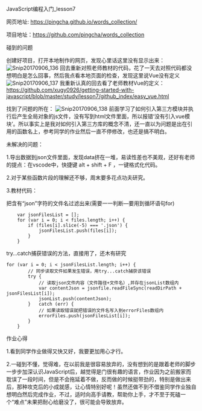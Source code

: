 JavaScript编程入门_lesson7

网页地址: https://pingcha.github.io/words_collection/

项目地址：https://github.com/pingcha/words_collection

碰到的问题

创建好项目，打开本地制作的网页，发现心里话这里没有显示出来：
![Snip20170906_136](/Users/chenxiaoqing/Desktop/Snip20170906_136.png)
回去重新对照老师教材的代码，花了一天去对照代码都没想明白是怎么回事，然后我点看本地页面的检查，发现这里说Vue没有定义
![Snip20170906_137](/Users/chenxiaoqing/Desktop/Snip20170906_137.png)
我重新认真的回去看了老师教材Vue的定义：https://github.com/xugy0926/getting-started-with-javascript/blob/master/study/lesson7/github_index/easy_vue.html

找到了问题的所在：
![Snip20170906_138](/Users/chenxiaoqing/Desktop/Snip20170906_138.png)
前面学习了如何引入第三方模块并执行后产生全局对象的js文件，没有写到html文件里面，所以报错‘没有引入vue模块’。所以事实上是我对如何引入第三方库的概念不清，还一直以为问题是出在引用的函数名上，参考同学的作业然后一直不停修改，也还是搞不明白。

未解决的问题：

1.导出数据到json文件里面，发现data挤在一堆，易读性差也不美观，还好有老师的提点：在vscode中，快捷键 alt + shift + F ，一键格式化代码。

2.对于某些函数片段的理解还不够，周末要多花点功夫研究。

3.教材代码：

把含有“json”字符的文件名过滤出来(需要一一判断—要用到循环语句for)

        var jsonFilesList = [];
        for (var i = 0; i < files.length; i++) {
            if (files[i].slice(-5) === '.json') {
                jsonFilesList.push(files[i]);
            }
        }

try…catch捕获错误的方法，直接用了，还木有研究

    for (var i = 0; i < jsonFilesList.length; i++) {
            // 同步读取文件如果发生错误，用try...catch捕获该错误
            try {
                // 读取json文件内容（文件路径+文件名）,并存在jsonList数组内
                var contentJson = jsonfile.readFileSync(readDirPath + jsonFilesList[i]);
                jsonList.push(contentJson);
            }   catch (err) {
                // 如果读取错误就把错误的文件名写入到errorFiles数组内
                errorFiles.push(jsonFilesList[i]);
            }
        }

作业心得

1.看到同学作业做得又快又好，我要更加用心才行。

2.一碰到不懂，觉得难，在以前我是很容易放弃的，没有想到的是跟着老师的脚步一步步加深认识JavaScript后，越觉得是门很有趣的语言，作业因为之前搬家而耽误了一段时间，但是不会拖延着不做，反而做的时候挺带劲的，特别是做出来后，那种攻克后的小成就感，让心情特别好呢！虽然还做不到不借鉴同学作业独自想明白然后完成作业，不过，适时向高手请教，帮助你上手，才不至于死磕一个“难点”未果把耐心给磨没了，很可能会导致放弃。
